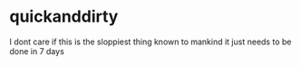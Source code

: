 # quickanddirty
I dont care if this is the sloppiest thing known to mankind it just needs to be done in 7 days
